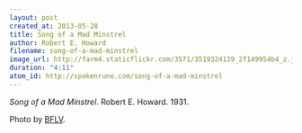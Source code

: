 ```yaml
---
layout: post
created_at: 2013-05-28
title: Song of a Mad Minstrel
author: Robert E. Howard
filename: song-of-a-mad-minstrel
image_url: http://farm4.staticflickr.com/3571/3519324139_2f149954b4_z.jpg?zz=1
duration: "4:11"
atom_id: http://spokenrune.com/song-of-a-mad-minstrel
---
```


_Song of a Mad Minstrel_.  Robert E. Howard.  1931.

Photo by [BFLV](http://www.flickr.com/photos/bflv/3519324139/).
